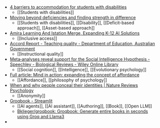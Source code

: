 - [4 barriers to accommodation for students with disabilities](https://www.insidehighered.com/news/student-success/college-experience/2024/06/07/4-barriers-accommodation-students-disabilities?mc_cid=7a57339d80)
	- [[Students with disabilities]]
- [Moving beyond deficiencies and finding strength in difference](https://www.insidehighered.com/opinion/blogs/higher-ed-gamma/2024/06/10/moving-beyond-deficiencies-and-finding-strength-difference?mc_cid=7a57339d80)
	- [[Students with disabilities]], [[Disability]], [[Deficit-based approach]], [[Asset-based approach]]
- [Amira Learning And Istation Merge, Expanding K-12 AI Solutions](https://www.forbes.com/sites/rayravaglia/2024/06/11/amira-learning-and-istation-merge-expanding-k-12-ai-solutions/?)
	- [[Inclusive access]]
- [Accord Report - Teaching quality - Department of Education, Australian Government](https://www.education.gov.au/australian-universities-accord/resources/teaching-quality)
	- [[Instructional quality]]
- [Meta‐analyses reveal support for the Social Intelligence Hypothesis - Speechley - Biological Reviews - Wiley Online Library](https://onlinelibrary.wiley.com/doi/full/10.1111/brv.13103?campaign=wolearlyview)
	- [[Social cognition]], [[Intelligence]], [[Evolutionary psychology]]
- [Full article: Mind in action: expanding the concept of affordance](https://www.tandfonline.com/doi/full/10.1080/09515089.2024.2365554?src=exp-la)
	- [[Affordance]], [[philosophy of psychology]]
- [When and why people conceal their identities | Nature Reviews Psychology](https://www.nature.com/articles/s44159-024-00324-x)
	- [[Anonymity]]
- [Groqbook - Streamlit](https://groqbook.streamlit.app/)
	- [[AI agents]], [[AI assistant]], [[Authoring]], [[Book]], [[Open LLM]]
	- [Bklieger/groqbook: Groqbook: Generate entire books in seconds using Groq and Llama3](https://github.com/Bklieger/groqbook)
-